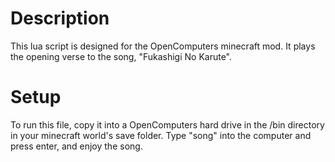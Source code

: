 # Description
This lua script is designed for the OpenComputers minecraft mod. It plays the opening verse to the song, "Fukashigi No Karute".

# Setup
To run this file, copy it into a OpenComputers hard drive in the /bin directory in your minecraft world's save folder. Type "song" into the computer and press enter, and enjoy the song.
